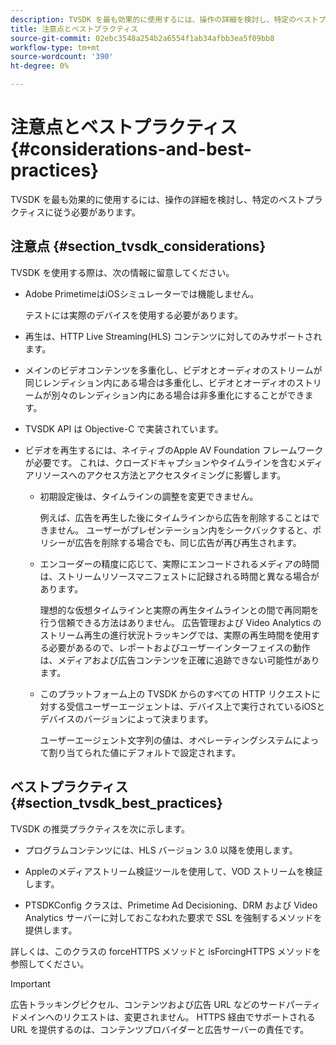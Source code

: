 ```yaml
---
description: TVSDK を最も効果的に使用するには、操作の詳細を検討し、特定のベストプラクティスに従う必要があります。
title: 注意点とベストプラクティス
source-git-commit: 02ebc3548a254b2a6554f1ab34afbb3ea5f09bb8
workflow-type: tm+mt
source-wordcount: '390'
ht-degree: 0%

---
```


# 注意点とベストプラクティス {#considerations-and-best-practices}

TVSDK を最も効果的に使用するには、操作の詳細を検討し、特定のベストプラクティスに従う必要があります。

## 注意点 {#section_tvsdk_considerations}

TVSDK を使用する際は、次の情報に留意してください。

* Adobe PrimetimeはiOSシミュレーターでは機能しません。

  テストには実際のデバイスを使用する必要があります。

* 再生は、HTTP Live Streaming(HLS) コンテンツに対してのみサポートされます。

* メインのビデオコンテンツを多重化し、ビデオとオーディオのストリームが同じレンディション内にある場合は多重化し、ビデオとオーディオのストリームが別々のレンディション内にある場合は非多重化にすることができます。

* TVSDK API は Objective-C で実装されています。

* ビデオを再生するには、ネイティブのApple AV Foundation フレームワークが必要です。 これは、クローズドキャプションやタイムラインを含むメディアリソースへのアクセス方法とアクセスタイミングに影響します。

   * 初期設定後は、タイムラインの調整を変更できません。

     例えば、広告を再生した後にタイムラインから広告を削除することはできません。 ユーザーがプレゼンテーション内をシークバックすると、ポリシーが広告を削除する場合でも、同じ広告が再び再生されます。

   * エンコーダーの精度に応じて、実際にエンコードされるメディアの時間は、ストリームリソースマニフェストに記録される時間と異なる場合があります。

     理想的な仮想タイムラインと実際の再生タイムラインとの間で再同期を行う信頼できる方法はありません。 広告管理および Video Analytics のストリーム再生の進行状況トラッキングでは、実際の再生時間を使用する必要があるので、レポートおよびユーザーインターフェイスの動作は、メディアおよび広告コンテンツを正確に追跡できない可能性があります。

   * このプラットフォーム上の TVSDK からのすべての HTTP リクエストに対する受信ユーザーエージェントは、デバイス上で実行されているiOSとデバイスのバージョンによって決まります。

     ユーザーエージェント文字列の値は、オペレーティングシステムによって割り当てられた値にデフォルトで設定されます。

## ベストプラクティス {#section_tvsdk_best_practices}

TVSDK の推奨プラクティスを次に示します。

* プログラムコンテンツには、HLS バージョン 3.0 以降を使用します。

* Appleのメディアストリーム検証ツールを使用して、VOD ストリームを検証します。

* PTSDKConfig クラスは、Primetime Ad Decisioning、DRM および Video Analytics サーバーに対しておこなわれた要求で SSL を強制するメソッドを提供します。

詳しくは、このクラスの forceHTTPS メソッドと isForcingHTTPS メソッドを参照してください。

>[!IMPORTANT]
>
>広告トラッキングピクセル、コンテンツおよび広告 URL などのサードパーティドメインへのリクエストは、変更されません。 HTTPS 経由でサポートされる URL を提供するのは、コンテンツプロバイダーと広告サーバーの責任です。
